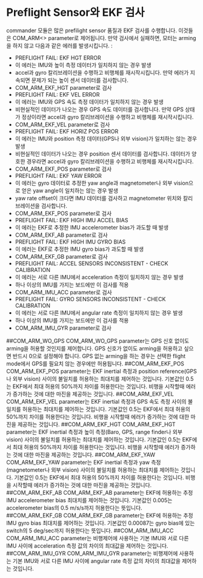# Preflight Sensor와  EKF 검사
commander 모듈은 많은 prefilight sensor 품질과 EKF 검사를 수행합니다. 이것들은 COM_ARM<> parameter로 제어됩니다. 만약 검사에서 실패하면, 모터는 arming을 하지 않고 다음과 같은 에러를 발생시킵니다. :

* PREFLIGHT FAIL: EKF HGT ERROR
 * 이 에러는 IMU와 높이 측정 데이터가 일치하지 않는 경우 발생
 * accel과 gyro 칼리브레이션을 수행하고 비행체를 재시작시킵니다. 만약 에러가 지속되면 문제가 되는 높이 센서 데이터를 검사합니다.
 * COM_ARM_EKF_HGT parameter로 검사
* PREFLIGHT FAIL: EKF VEL ERROR
 * 이 에러는 IMU와 GPS 속도 측정 데이터가 일치하지 않는 경우 발생
 * 비현실적인 데이터가 나오는 경우 GPS 속도 데이터를 검사합니다. 만약 GPS 상태가 정상이라면 accel과 gyro 칼리브레이션을 수행하고 비행체를 재시작시킵니다.
 * COM_ARM_EKF_VEL parameter로 검사
* PREFLIGHT FAIL: EKF HORIZ POS ERROR
 * 이 에러는 IMU와 position 측정 데이터(GPS나 외부 vision)가 일치하는 않는 경우 발생
 * 비현실적인 데이터가 나오는 경우 position 센서 데이터를 검사합니다. 데이터가 양호한 경우라면 accel과 gyro 칼리브레이션을 수행하고 비행체를 재시작시킵니다.
 * COM_ARM_EKF_POS parameter로 검사
* PREFLIGHT FAIL: EKF YAW ERROR
 * 이 에러는 gyro 데이터로 추정한 yaw angle과 magnetometer나 외부 vision으로 얻은 yaw angle이 일치하는 않는 경우 발생
 * yaw rate offset이 크다면 IMU 데이터를 검사하고 magnetometer 위치와 칼리브레이션을 검사합니다.
 * COM_ARM_EKF_POS parameter로 검사
* PREFLIGHT FAIL: EKF HIGH IMU ACCEL BIAS
 * 이 에러는 EKF로 추정한 IMU accelerometer bias가 과도할 때 발생
 * COM_ARM_EKF_AB parameter로 검사
* PREFLIGHT FAIL: EKF HIGH IMU GYRO BIAS
 * 이 에러는 EKF로 추정한 IMU gyro bias가 과도할 때 발생
 * COM_ARM_EKF_GB parameter로 검사
* PREFLIGHT FAIL: ACCEL SENSORS INCONSISTENT - CHECK CALIBRATION
 * 이 에러는 서로 다른 IMU에서 acceleration 측정이 일치하지 않는 경우 발생
 * 하나 이상의 IMU를 가지는 보드에만 이 검사를 적용
 * COM_ARM_IMU_ACC parameter로 검사
* PREFLIGHT FAIL: GYRO SENSORS INCONSISTENT - CHECK CALIBRATION
 * 이 에러는 서로 다른 IMU에서 angular rate 측정이 일치하지 않는 경우 발생
 * 하나 이상의 IMU를 가지는 보드에만 이 검사를 적용
 * COM_ARM_IMU_GYR parameter로 검사

##COM_ARM_WO_GPS
COM_ARM_WO_GPS parameter는 GPS 신호 없이도 arming을 허용할 것인지를 제어합니다. GPS 신호가 없이도 arming을 허용하고 싶으면 반드시 0으로 설정해야 합니다. GPS 없는 arming을 하는 경우는 선택한 flight mode에서 GPS를 필요치 않는 경우에만 허용됩니다.
##COM_ARM_EKF_POS
COM_ARM_EKF_POS parameter는 EKF inertial 측정과 position reference(GPS나 외부 vision) 사이의 불일치를 허용하는 최대치를 제어하는 것입니다. 기본값인 0.5는 EKF에서 최대 허용의 50%까지 차이를 허용한다는 것입니다. 비행을 시작할때 에러가 증가하는 것에 대한 마진을 제공하는 것입니다.
##COM_ARM_EKF_VEL
COM_ARM_EKF_VEL parameter는 EKF inertial 측정과 GPS 속도 측정 사이의 불일치를 허용하는 최대치를 제어하는 것입니다. 기본값인 0.5는 EKF에서 최대 허용의 50%까지 차이를 허용한다는 것입니다. 비행을 시작할때 에러가 증가하는 것에 대한 마진을 제공하는 것입니다.
##COM_ARM_EKF_HGT
COM_ARM_EKF_HGT parameter는 EKF inertial 측정과 높이 측정(Baro, GPS, range finder나 외부 vision) 사이의 불일치를 허용하는 최대치를 제어하는 것입니다. 기본값인 0.5는 EKF에서 최대 허용의 50%까지 차이를 허용한다는 것입니다. 비행을 시작할때 에러가 증가하는 것에 대한 마진을 제공하는 것입니다.
##COM_ARM_EKF_YAW
COM_ARM_EKF_YAW parameter는 EKF inertial 측정과 yaw 측정(magnetometer나 외부 vision) 사이의 불일치를 허용하는 최대치를 제어하는 것입니다. 기본값인 0.5는 EKF에서 최대 허용의 50%까지 차이를 허용한다는 것입니다. 비행을 시작할때 에러가 증가하는 것에 대한 마진을 제공하는 것입니다.
##COM_ARM_EKF_AB
COM_ARM_EKF_AB parameter는 EKF에 허용하는 추정 IMU accelerometer bias 최대치를 제어하는 것입니다. 기본값인 0.005는 accelerometer bias의 0.5 m/s/s까지 허용한다는 뜻입니다.
##COM_ARM_EKF_GB
COM_ARM_EKF_GB parameter는 EKF에 허용하는 추정 IMU gyro bias 최대치를 제어하는 것입니다. 기본값인 0.00087는 gyro bias에 있는 switch의 5 deg/sec까지 허용한다는 뜻입니다.
##COM_ARM_IMU_ACC
COM_ARM_IMU_ACC parameter는 비행제어에 사용하는 기본 IMU와 서로 다른 IMU 사이에 acceleration 측정 값의 차이의 최대값을 제어하는 것입니다.
##COM_ARM_IMU_GYR
COM_ARM_IMU_GYR parameter는 비행제어에 사용하는 기본 IMU와 서로 다른 IMU 사이에 angular rate 측정 값의 차이의 최대값을 제어하는 것입니다.
